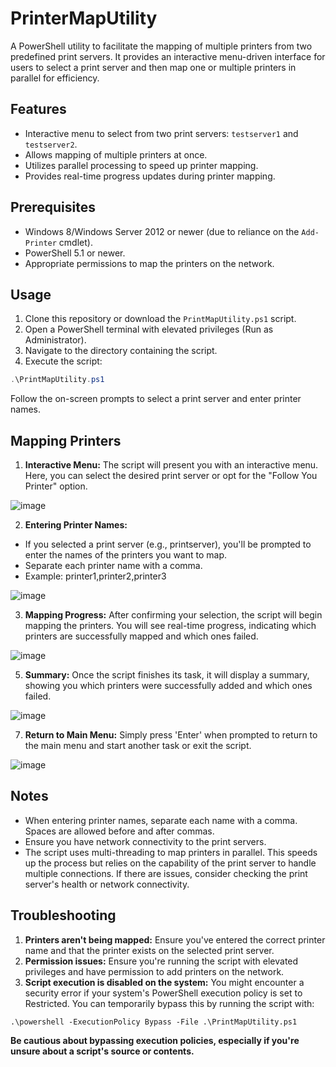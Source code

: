 # PrinterMapUtility

A PowerShell utility to facilitate the mapping of multiple printers from two predefined print servers. It provides an interactive menu-driven interface for users to select a print server and then map one or multiple printers in parallel for efficiency.

## Features

- Interactive menu to select from two print servers: `testserver1` and `testserver2`.
- Allows mapping of multiple printers at once.
- Utilizes parallel processing to speed up printer mapping.
- Provides real-time progress updates during printer mapping.

## Prerequisites

- Windows 8/Windows Server 2012 or newer (due to reliance on the `Add-Printer` cmdlet).
- PowerShell 5.1 or newer.
- Appropriate permissions to map the printers on the network.

## Usage

1. Clone this repository or download the `PrintMapUtility.ps1` script.
2. Open a PowerShell terminal with elevated privileges (Run as Administrator).
3. Navigate to the directory containing the script.
4. Execute the script:

```powershell
.\PrintMapUtility.ps1
```
Follow the on-screen prompts to select a print server and enter printer names. 

## Mapping Printers

1. **Interactive Menu:** The script will present you with an interactive menu. Here, you can select the desired print server or opt for the "Follow You Printer" option.

![image](https://github.com/Zeph3r/PrinterMapUtility/assets/25629680/1f9c9ce1-813c-45a5-acd6-ca7f6ecffc7b)


2. **Entering Printer Names:**

- If you selected a print server (e.g., printserver), you'll be prompted to enter the names of the printers you want to map.
- Separate each printer name with a comma.
- Example: printer1,printer2,printer3

![image](https://github.com/Zeph3r/PrinterMapUtility/assets/25629680/c5003648-5d5e-4c80-8677-cba887de2ef4)

3. **Mapping Progress:** After confirming your selection, the script will begin mapping the printers. You will see real-time progress, indicating which printers are successfully mapped and which ones failed.

![image](https://github.com/Zeph3r/PrinterMapUtility/assets/25629680/9fd7fac7-760d-44cc-a079-70db1442a910)

5. **Summary:** Once the script finishes its task, it will display a summary, showing you which printers were successfully added and which ones failed.

![image](https://github.com/Zeph3r/PrinterMapUtility/assets/25629680/9fd7fac7-760d-44cc-a079-70db1442a910)

7. **Return to Main Menu:** Simply press 'Enter' when prompted to return to the main menu and start another task or exit the script.

![image](https://github.com/Zeph3r/PrinterMapUtility/assets/25629680/5df9fe8e-699c-42cf-989d-9ec41435eadb)

## Notes

- When entering printer names, separate each name with a comma. Spaces are allowed before and after commas.
- Ensure you have network connectivity to the print servers.
- The script uses multi-threading to map printers in parallel. This speeds up the process but relies on the capability of the print server to handle multiple connections. If there are issues, consider checking the print server's health or network connectivity.

## Troubleshooting

1. **Printers aren't being mapped:** Ensure you've entered the correct printer name and that the printer exists on the selected print server.
2. **Permission issues:** Ensure you're running the script with elevated privileges and have permission to add printers on the network.
3. **Script execution is disabled on the system:** You might encounter a security error if your system's PowerShell execution policy is set to Restricted. You can temporarily bypass this by running the script with:

```
.\powershell -ExecutionPolicy Bypass -File .\PrintMapUtility.ps1
```

**Be cautious about bypassing execution policies, especially if you're unsure about a script's source or contents.**
